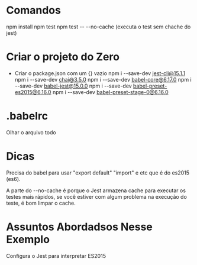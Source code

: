 
# Comandos
npm install
npm test
npm test -- --no-cache (executa o test sem chache do jest)


# Criar o projeto do Zero
- Criar o package.json com um {} vazio
npm i --save-dev jest-cli@15.1.1
npm i --save-dev chai@3.5.0
npm i --save-dev babel-core@6.17.0
npm i --save-dev babel-jest@15.0.0
npm i --save-dev babel-preset-es2015@6.16.0
npm i --save-dev babel-preset-stage-0@6.16.0

# .babelrc
Olhar o arquivo todo


# Dicas
Precisa do babel para usar "export default" "import" e etc que é do es2015 (es6).

A parte do --no-cache é porque o Jest armazena cache para executar os testes mais rápidos,
se você estiver com algum problema na execução do teste, é bom limpar o cache.

# Assuntos Abordadsos Nesse Exemplo
Configura o Jest para interpretar ES2015